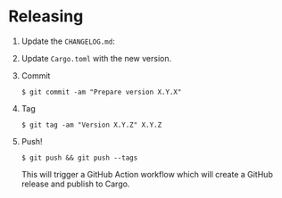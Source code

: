 # Releasing

1. Update the `CHANGELOG.md`:
2. Update `Cargo.toml` with the new version.


3. Commit

   ```
   $ git commit -am "Prepare version X.Y.X"
   ```

4. Tag

   ```
   $ git tag -am "Version X.Y.Z" X.Y.Z
   ```

5. Push!

   ```
   $ git push && git push --tags
   ```

   This will trigger a GitHub Action workflow which will create a GitHub release and
   publish to Cargo.